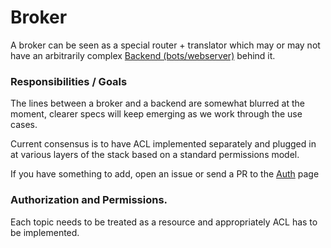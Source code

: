 # Broker

A broker can be seen as a special router + translator which may or may not have an arbitrarily complex [Backend (bots/webserver)](./Backend) behind it.

### Responsibilities / Goals

The lines between a broker and a backend are somewhat blurred at the moment, clearer specs will keep emerging as we work through the use cases.

Current consensus is to have ACL implemented separately and plugged in at various layers of the stack based on a standard permissions model.

If you have something to add, open an issue or send a PR to the [Auth](./Auth.md) page

### Authorization and Permissions.
Each topic needs to be treated as a resource and appropriately ACL has to be implemented.

